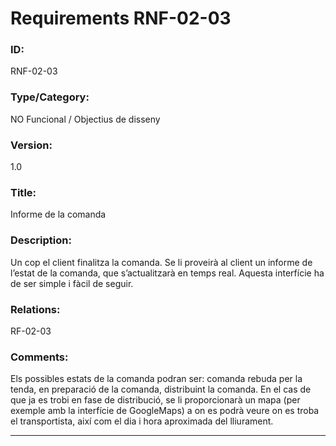 # Requirements RNF-02-03

### ID:
RNF-02-03

### Type/Category:
NO Funcional / Objectius de disseny

### Version:
1.0

### Title:
Informe de la comanda

### Description:
Un cop el client finalitza la comanda. Se li proveirà al client un informe de l’estat de la comanda, que s’actualitzarà en temps real. Aquesta interfície ha de ser simple i fàcil de seguir.

### Relations:
RF-02-03

### Comments:
Els possibles estats de la comanda podran ser: comanda rebuda per la tenda, en preparació de la comanda, distribuint la comanda. En el cas de que ja es trobi en fase de distribució, se li proporcionarà un mapa (per exemple amb la interfície de GoogleMaps) a on es podrà veure on es troba el transportista, així com el dia i hora aproximada del lliurament.


---
